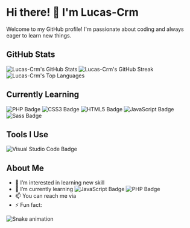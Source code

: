 # Hi there! 👋 I'm Lucas-Crm

Welcome to my GitHub profile! I'm passionate about coding and always eager to learn new things.

## GitHub Stats
![Lucas-Crm's GitHub Stats](https://github-readme-stats.vercel.app/api?username=Lucas-Crm&theme=bear&show_icons=true&hide_border=true&count_private=true)
![Lucas-Crm's GitHub Streak](https://github-readme-streak-stats.herokuapp.com/?user=Lucas-Crm&theme=bear&hide_border=true)
![Lucas-Crm's Top Languages](https://github-readme-stats.vercel.app/api/top-langs/?username=Lucas-Crm&theme=bear&show_icons=true&hide_border=true&layout=compact)

## Currently Learning
![PHP Badge](https://img.shields.io/badge/php-%23777BB4?style=flat&logo=php&logoColor=%23777BB4&labelColor=white) 
![CSS3 Badge](https://img.shields.io/badge/css3-%231572B6?style=flat&logo=css3&logoColor=%231572B6&labelColor=white) 
![HTML5 Badge](https://img.shields.io/badge/html5-%23E34F26?style=flat&logo=html5&logoColor=%23E34F26&labelColor=white) 
![JavaScript Badge](https://img.shields.io/badge/JavaScript-%23F7DF1E?style=flat&logo=JavaScript&logoColor=%23F7DF1E&labelColor=black) 
![Sass Badge](https://img.shields.io/badge/Sass-%23CC6699?style=flat&logo=sass&logoColor=%23CC6699&labelColor=white)

## Tools I Use
![Visual Studio Code Badge](https://img.shields.io/badge/Visual%20Studio%20Code-%23007ACC?style=flat&logo=Visual%20Studio%20Code&logoColor=%23007ACC&labelColor=white)

## About Me
- 👀 I’m interested in learning new skill
- 🌱 I’m currently learning ![JavaScript Badge](https://img.shields.io/badge/JavaScript-%23F7DF1E?style=flat&logo=JavaScript&logoColor=%23F7DF1E&labelColor=black) ![PHP Badge](https://img.shields.io/badge/php-%23777BB4?style=flat&logo=php&logoColor=%23777BB4&labelColor=white) 
- 📫 You can reach me via
- ⚡ Fun fact: 



![Snake animation](https://github.com/thepiyushmalhotra/Lucas-Crm/blob/output/github-contribution-grid-snake.svg)
